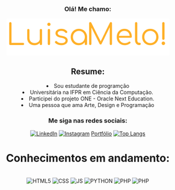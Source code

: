 <div style: align='center'>
<h3>Olá! Me chamo:</h3>
<img alt='banner' align='center' src='./Group 2 (1).png'>
<h2 > Resume:</h2>
<li >Sou estudante de programção</li>
<li >Universitária na IFPR em Ciência da Computação.</li>
<li >Participei do projeto ONE - Oracle Next Education.</li>
<li >Uma pessoa que ama Arte, Design e Programação</li>

<h3>Me siga nas redes sociais:</h3>

[![LinkedIn](https://img.shields.io/badge/LinkedIn-0077B5?style=for-the-badge&logo=linkedin&logoColor=black)](https://www.linkedin.com/in/Luisa-Melo-Dev/)
[![Instagram](https://img.shields.io/badge/Instagram-E4405F?style=for-the-badge&logo=instagram&logoColor=black)](https://www.instagram.com/cotinho_melo_)
 <a href="https://melo-luisa.github.io/portfolio/">Portfólio</a>
[![Top Langs](https://github-readme-stats.vercel.app/api/top-langs/?username=Melo-Luisa&layout=compact)](https://github.com/anuraghazra/github-readme-stats)<br>

 </div>
<h1 align='center'> Conhecimentos em andamento: </h1>

<div style="display: inline_block" align='center'><br/>
<img  alt="HTML5" src="https://img.shields.io/badge/HTML5-E34F26?style=for-the-badge&logo=html5&logoColor=white">
<img  alt="CSS" src="https://img.shields.io/badge/CSS3-1572B6?style=for-the-badge&logo=css3&logoColor=white">
<img  alt="JS" src="https://img.shields.io/badge/JavaScript-323330?style=for-the-badge&logo=javascript&logoColor=F7DF1E">
<img  alt="PYTHON" src="https://img.shields.io/badge/Python-3776AB?style=for-the-badge&logo=python&logoColor=white">
<img  alt="PHP" src="https://img.shields.io/badge/PHP-777BB4?style=for-the-badge&logo=php&logoColor=white">
<img alt="PHP" src="https://img.shields.io/badge/MySQL-00000F?style=for-the-badge&logo=mysql&logoColor=white">
</div></br><br><br>


 

 
